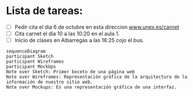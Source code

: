 # Lista de tareas:

- [ ]  Pedir cita el dia 6 de octubre en esta direccion  www.unex.es/carnet
- [ ]  Cita carnet el día 10 a las 10:20 en el aula 1.
- [ ]  Inicio de clases en Albarregas a las 16:25 cojo el bus.

```mermaid
sequenceDiagram
participant Sketch
participant Wireframes
participant MockUps
Note over Sketch: Primer boceto de una página web 
Note over Wireframes: Representación gráfica de la arquitectura de la información de nuestro sitio web.
Note over Mockups: Es una representación gráfica de una interfaz.
```
